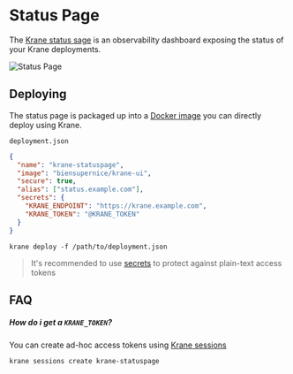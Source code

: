 # Status Page

The [Krane status sage](https://github.com/krane/ui) is an observability dashboard exposing the status of your Krane deployments.

<span class="img-wrapper">![Status Page](../assets/ui-page.png)</span>

## Deploying

The status page is packaged up into a [Docker image](https://hub.docker.com/repository/docker/biensupernice/krane-ui) you can directly deploy using Krane.

`deployment.json` 
 ```json
 {
   "name": "krane-statuspage",
   "image": "biensupernice/krane-ui",
   "secure": true,
   "alias": ["status.example.com"],
   "secrets": {
     "KRANE_ENDPOINT": "https://krane.example.com",
     "KRANE_TOKEN": "@KRANE_TOKEN"
   }
 }
```

```
krane deploy -f /path/to/deployment.json
```

> It's recommended to use [secrets](http://docs.krane.sh/#/docs/deployment?id=secrets) to protect against plain-text access tokens
    
## FAQ

##### How do i get a `KRANE_TOKEN`?

You can create ad-hoc access tokens using [Krane sessions](http://docs.krane.sh/#/docs/cli?id=sessions)

```
krane sessions create krane-statuspage
```
